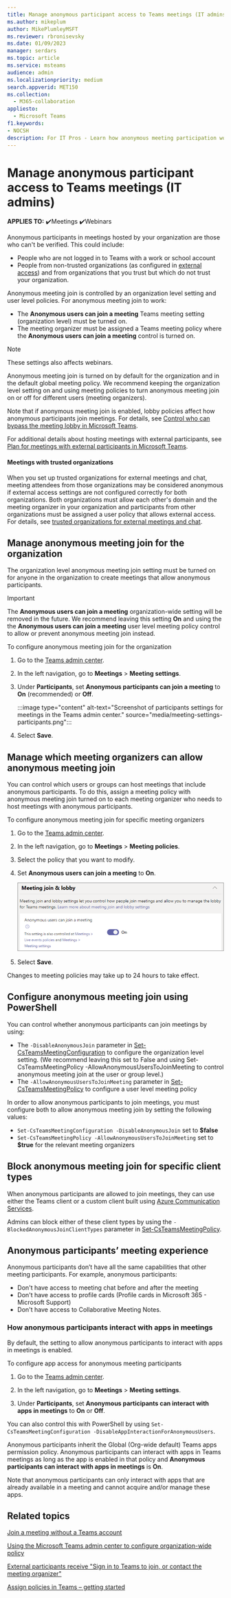 ```yaml
--- 
title: Manage anonymous participant access to Teams meetings (IT admins)
ms.author: mikeplum
author: MikePlumleyMSFT
ms.reviewer: rbronisevsky
ms.date: 01/09/2023
manager: serdars
ms.topic: article
ms.service: msteams
audience: admin
ms.localizationpriority: medium
search.appverid: MET150
ms.collection: 
  - M365-collaboration
appliesto: 
  - Microsoft Teams
f1.keywords:
- NOCSH
description: For IT Pros - Learn how anonymous meeting participation works in Microsoft Teams.
---
```


# Manage anonymous participant access to Teams meetings (IT admins)

**APPLIES TO:** ✔️Meetings ✔️Webinars

Anonymous participants in meetings hosted by your organization are those who can't be verified. This could include:

- People who are not logged in to Teams with a work or school account 
- People from non-trusted organizations (as configured in [external access](manage-external-access.md)) and from organizations that you trust but which do not trust your organization.

Anonymous meeting join is controlled by an organization level setting and user level policies. For anonymous meeting join to work:
- The **Anonymous users can join a meeting** Teams meeting setting (organization level) must be turned on.
- The meeting organizer must be assigned a Teams meeting policy where the **Anonymous users can join a meeting** control is turned on.

> [!NOTE]
> These settings also affects webinars.

Anonymous meeting join is turned on by default for the organization and in the default global meeting policy. We recommend keeping the organization level setting on and using meeting policies to turn anonymous meeting join on or off for different users (meeting organizers).

Note that if anonymous meeting join is enabled, lobby policies affect how anonymous participants join meetings. For details, see [Control who can bypass the meeting lobby in Microsoft Teams](who-can-bypass-meeting-lobby.md).

For additional details about hosting meetings with external participants, see [Plan for meetings with external participants in Microsoft Teams](plan-meetings-external-participants.md).

#### Meetings with trusted organizations

When you set up trusted organizations for external meetings and chat, meeting attendees from those organizations may be considered anonymous if external access settings are not configured correctly for both organizations. Both organizations must allow each other's domain and the meeting organizer in your organization and participants from other organizations must be assigned a user policy that allows external access. For details, see [trusted organizations for external meetings and chat](manage-external-access.md).

## Manage anonymous meeting join for the organization

The organization level anonymous meeting join setting must be turned on for anyone in the organization to create meetings that allow anonymous participants.

> [!Important]
> The **Anonymous users can join a meeting** organization-wide setting will be removed in the future. We recommend leaving this setting **On** and using the the **Anonymous users can join a meeting** user level meeting policy control to allow or prevent anonymous meeting join instead.

To configure anonymous meeting join for the organization
1. Go to the [Teams admin center](https://admin.teams.microsoft.com).

1. In the left navigation, go to **Meetings** > **Meeting settings**.

1. Under **Participants**, set **Anonymous participants can join a meeting** to **On** (recommended) or **Off**.

    :::image type="content" alt-text="Screenshot of participants settings for meetings in the Teams admin center." source="media/meeting-settings-participants.png":::

1. Select **Save**.

## Manage which meeting organizers can allow anonymous meeting join

You can control which users or groups can host meetings that include anonymous participants. To do this, assign a meeting policy with anonymous meeting join turned on to each meeting organizer who needs to host meetings with anonymous participants.

To configure anonymous meeting join for specific meeting organizers
1. Go to the [Teams admin center](https://admin.teams.microsoft.com).

1. In the left navigation, go to **Meetings** > **Meeting policies**.

1. Select the policy that you want to modify.

1. Set **Anonymous users can join a meeting** to **On**.

    ![Screenshot of anonymous join meeting policy setting in the Teams admin center.](media/anonymous-users-can-join-meeting.png)

1. Select **Save**.

Changes to meeting policies may take up to 24 hours to take effect.

## Configure anonymous meeting join using PowerShell

You can control whether anonymous participants can join meetings by using:

- The `-DisableAnonymousJoin` parameter in [Set-CsTeamsMeetingConfiguration](/powershell/module/skype/set-csteamsmeetingconfiguration) to configure the organization level setting. (We recommend leaving this set to False and using Set-CsTeamsMeetingPolicy -AllowAnonymousUsersToJoinMeeting to control anonymous meeting join at the user or group level.)
- The `-AllowAnonymousUsersToJoinMeeting` parameter in [Set-CsTeamsMeetingPolicy](/powershell/module/skype/set-csteamsmeetingpolicy) to configure a user level meeting policy

In order to allow anonymous participants to join meetings, you must configure both to allow anonymous meeting join by setting the following values:

- `Set-CsTeamsMeetingConfiguration -DisableAnonymousJoin` set to **$false**
- `Set-CsTeamsMeetingPolicy -AllowAnonymousUsersToJoinMeeting` set to **$true** for the relevant meeting organizers

## Block anonymous meeting join for specific client types

When anonymous participants are allowed to join meetings, they can use either the Teams client or a custom client built using [Azure Communication Services](/azure/communication-services/). 

Admins can block either of these client types by using the `-BlockedAnonymousJoinClientTypes` parameter in [Set-CsTeamsMeetingPolicy](/powershell/module/skype/set-csteamsmeetingpolicy#-blockedanonymousjoinclienttypes).

## Anonymous participants’ meeting experience

Anonymous participants don’t have all the same capabilities that other meeting participants. For example, anonymous participants:

- Don't have access to meeting chat before and after the meeting
- Don't have access to profile cards (Profile cards in Microsoft 365 - Microsoft Support)
- Don't have access to Collaborative Meeting Notes.

### How anonymous participants interact with apps in meetings

By default, the setting to allow anonymous participants to interact with apps in meetings is enabled.

To configure app access for anonymous meeting participants

1. Go to the [Teams admin center](https://admin.teams.microsoft.com).

1. In the left navigation, go to **Meetings** > **Meeting settings**.

1. Under **Participants**, set  **Anonymous participants can interact with apps in meetings** to **On** or **Off**.

You can also control this with PowerShell by using `Set-CsTeamsMeetingConfiguration -DisableAppInteractionForAnonymousUsers`.

Anonymous participants inherit the Global (Org-wide default) Teams apps permission policy. Anonymous participants can interact with apps in Teams meetings as long as the app is enabled in that policy and **Anonymous participants can interact with apps in meetings** is **On**.

Note that anonymous participants can only interact with apps that are already available in a meeting and cannot acquire and/or manage these apps.

## Related topics

[Join a meeting without a Teams account](https://support.microsoft.com/office/c6efc38f-4e03-4e79-b28f-e65a4c039508)

[Using the Microsoft Teams admin center to configure organization-wide policy](meeting-settings-in-teams.md#allow-anonymous-users-to-join-meetings)

[External participants receive "Sign in to Teams to join, or contact the meeting organizer"](/microsoftteams/troubleshoot/meetings/external-participants-join-meeting-blocked)

[Assign policies in Teams – getting started](policy-assignment-overview.md)
